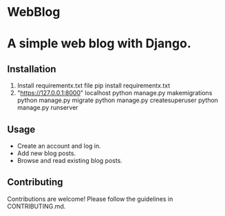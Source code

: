 # WebBlog
# A simple web blog with Django.

## Installation

1. Install requirementx.txt file
    pip install requirementx.txt 
2. "https://127.0.0.1:8000" localhost
   python manage.py makemigrations
   python manage.py migrate
   python manage.py createsuperuser
   python manage.py runserver  

## Usage

- Create an account and log in.
- Add new blog posts.
- Browse and read existing blog posts.

## Contributing

Contributions are welcome! Please follow the guidelines in CONTRIBUTING.md.
